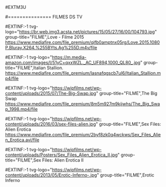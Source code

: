 #EXTM3U



#=============== FILMES DS TV




#EXTINF:-1 tvg-logo="https://br.web.img3.acsta.net/pictures/15/05/27/16/00/104793.jpg" group-title="FILME",Love - Filme 2015
https://www.mediafire.com/file_premium/qifb0amptnx05rg/Love.2015.1080P.Bluray.X264.%255BYts.Ag%255D.m4v/file

#EXTINF:-1 tvg-logo="https://m.media-amazon.com/images/I/51yC+qxxWZL._AC_UF894,1000_QL80_.jpg" group-title="FILME",Italian Stallion.
https://www.mediafire.com/file_premium/lasnafqgscb7ul6/Italian_Stallion.mp4/file

#EXTINF:-1 tvg-logo="https://wipfilms.net/wp-content/uploads/2015/07/The-Big-Swap.jpg" group-title="FILME",The Big Swap
https://www.mediafire.com/file_premium/8m5m927m9kijwhs/The_Big_Swap_1998.mp4/file

#EXTINF:-1 tvg-logo="https://wipfilms.net/wp-content/uploads/2016/03/sex-files-alien.jpg" group-title="FILME",Sex Files: Alien Erotica
https://www.mediafire.com/file_premium/2byf8zk0q4wckws/Sex_Files_Alien_Erotica.avi/file

#EXTINF:-1 tvg-logo="https://wipfilms.net/wp-content/uploads/Posters/Sex_Files_Alien_Erotica_II.jpg" group-title="FILME",Sex Files: Alien Erotica II


#EXTINF:-1 tvg-logo="https://wipfilms.net/wp-content/uploads/2013/05/Erotic-Inferno-.jpg" group-title="FILME",Erotic Inferno



